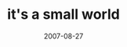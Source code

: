 ---
layout: base.njk
title : 'it&#39;s a small world' 
view_title : 'it&#39;s a small world' 
year : '2007' 
date : '2007-08-27' 
img_file : '/drawing/itsasmallworld.png' 
html_file : 'itsasmallworld' 
next_html : 'birdsdontfly.html' 
year_order : '115' 
permalink : "title/{{html_file}}.html"
---